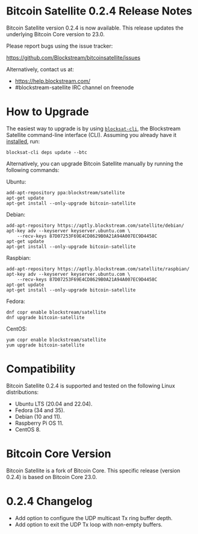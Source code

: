 Bitcoin Satellite 0.2.4 Release Notes
====================

Bitcoin Satellite version 0.2.4 is now available. This release updates the
underlying Bitcoin Core version to 23.0.

Please report bugs using the issue tracker:

  <https://github.com/Blockstream/bitcoinsatellite/issues>

Alternatively, contact us at:

  - <https://help.blockstream.com/>
  - #blockstream-satellite IRC channel on freenode

How to Upgrade
==============

The easiest way to upgrade is by using
[`blocksat-cli`](https://blockstream.github.io/satellite/doc/quick-reference.html),
the Blockstream Satellite command-line interface (CLI). Assuming you already
have it
[installed](https://blockstream.github.io/satellite/doc/quick-reference.html#cli-installation-and-upgrade),
run:

```
blocksat-cli deps update --btc
```

Alternatively, you can upgrade Bitcoin Satellite manually by running the
following commands:

Ubuntu:
```
add-apt-repository ppa:blockstream/satellite
apt-get update
apt-get install --only-upgrade bitcoin-satellite
```

Debian:
```
add-apt-repository https://aptly.blockstream.com/satellite/debian/
apt-key adv --keyserver keyserver.ubuntu.com \
    --recv-keys 87D07253F69E4CD8629B0A21A94A007EC9D4458C
apt-get update
apt-get install --only-upgrade bitcoin-satellite
```

Raspbian:
```
add-apt-repository https://aptly.blockstream.com/satellite/raspbian/
apt-key adv --keyserver keyserver.ubuntu.com \
    --recv-keys 87D07253F69E4CD8629B0A21A94A007EC9D4458C
apt-get update
apt-get install --only-upgrade bitcoin-satellite
```

Fedora:
```
dnf copr enable blockstream/satellite
dnf upgrade bitcoin-satellite
```

CentOS:
```
yum copr enable blockstream/satellite
yum upgrade bitcoin-satellite
```

Compatibility
==============

Bitcoin Satellite 0.2.4 is supported and tested on the following Linux
distributions:

- Ubuntu LTS (20.04 and 22.04).
- Fedora (34 and 35).
- Debian (10 and 11).
- Raspberry Pi OS 11.
- CentOS 8.

Bitcoin Core Version
==============

Bitcoin Satellite is a fork of Bitcoin Core. This specific release (version
0.2.4) is based on Bitcoin Core 23.0.

0.2.4 Changelog
=================

- Add option to configure the UDP multicast Tx ring buffer depth.
- Add option to exit the UDP Tx loop with non-empty buffers.
